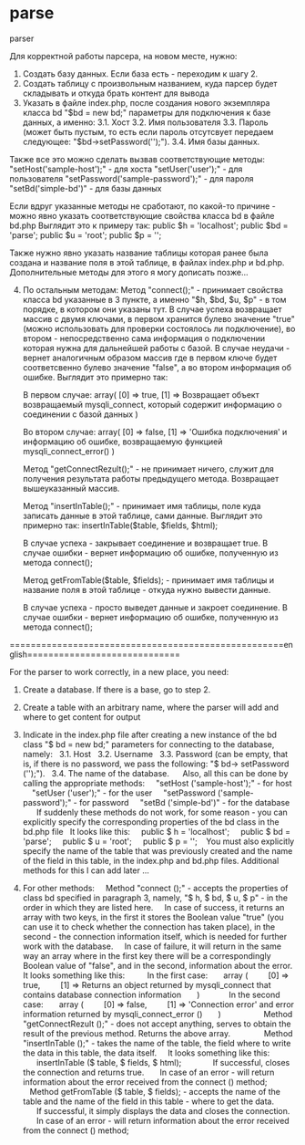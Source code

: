# parse

parser


Для корректной работы парсера, на новом месте, нужно:
1. Создать базу данных. Если база есть - переходим к шагу 2.
2. Создать таблицу с произвольным названием, куда парсер будет складывать и откуда брать контент для вывода
3. Указать в файле index.php, после создания нового экземпляра класса bd "$bd = new bd;" параметры для подключения к базе данных, а именно:
  3.1. Хост
  3.2. Имя пользователя
  3.3. Пароль (может быть пустым, то есть если пароль отсутсвует передаем следующее: "$bd->setPassword('');").
  3.4. Имя базы данных.
  
  Также все это можно сделать вызвав соответствующие методы:
    "setHost('sample-host');" - для хоста
    "setUser('user');" - для пользователя
    "setPassword('sample-password');" - для пароля
    "setBd('simple-bd')" - для базы данных
   
  Если вдруг указанные методы не сработают, по какой-то причине - можно явно указать соответствующие свойства класса bd в файле bd.php
  Выглядит это к примеру так:
    public $h = 'localhost';
    public $bd = 'parse';
    public $u = 'root';
    public $p = '';
 
 Также нужно явно указать название таблицы которая ранее была создана и название поля в этой таблице, в файлах index.php и bd.php. Дополнительные методы для этого я могу дописать позже...

4. По остальным методам:
    Метод "connect();" - принимает свойства класса bd указанные в 3 пункте, а именно "$h, $bd, $u, $p" - в том порядке, в котором они указаны тут.
    В случае успеха возвращает массив с двумя ключами, в первом хранится булево значение "true" (можно использовать для проверки состоялось ли подключение), во втором - непосредственно сама информация о подключении которая нужна для дальнейшей работы с базой.
    В случае неудачи - вернет аналогичным образом массив где в первом ключе будет соответсвенно булево значение "false", а во втором информация об ошибке. Выглядит это примерно так:
    
    В первом случае:
      array(
        [0] => true,
        [1] => Возвращает объект возвращаемый mysqli_connect, который содержит информацию о соединении с базой данных
      )
      
     Во втором случае:
      array(
        [0] => false,
        [1] => 'Ошибка подключения' и информацию об ошибке, возвращаемую функцией mysqli_connect_error()
      )
      
      
    Метод "getConnectRezult();" - не принимает ничего, служит для получения результата работы предыдущего метода. Возвращает вышеуказанный массив.
    
    
    Метод "insertInTable();" - принимает имя таблицы, поле куда записать данные в этой таблице, сами данные.
    Выглядит это примерно так:
      insertInTable($table, $fields, $html);
      
      В случае успеха - закрывает соединение и возвращает true.
      В случае ошибки - вернет информацию об ошибке, полученную из метода connect();
      
   Метод getFromTable($table, $fields); - принимает имя таблицы и название поля в этой таблице - откуда нужно вывести данные.
   
      В случае успеха - просто выведет данные и закроет соединение.
      В случае ошибки - вернет информацию об ошибке, полученную из метода connect();
      
====================================================english=============================

For the parser to work correctly, in a new place, you need:
1. Create a database. If there is a base, go to step 2.
2. Create a table with an arbitrary name, where the parser will add and where to get content for output
3. Indicate in the index.php file after creating a new instance of the bd class "$ bd = new bd;" parameters for connecting to the database, namely:
  3.1. Host
  3.2. Username
  3.3. Password (can be empty, that is, if there is no password, we pass the following: "$ bd-> setPassword ('');").
  3.4. The name of the database.
  
  Also, all this can be done by calling the appropriate methods:
    "setHost ('sample-host');" - for host
    "setUser ('user');" - for the user
    "setPassword ('sample-password');" - for password
    "setBd ('simple-bd')" - for the database
   
  If suddenly these methods do not work, for some reason - you can explicitly specify the corresponding properties of the bd class in the bd.php file
  It looks like this:
    public $ h = 'localhost';
    public $ bd = 'parse';
    public $ u = 'root';
    public $ p = '';
 
 You must also explicitly specify the name of the table that was previously created and the name of the field in this table, in the index.php and bd.php files. Additional methods for this I can add later ...

4. For other methods:
    Method "connect ();" - accepts the properties of class bd specified in paragraph 3, namely, "$ h, $ bd, $ u, $ p" - in the order in which they are listed here.
    In case of success, it returns an array with two keys, in the first it stores the Boolean value "true" (you can use it to check whether the connection has taken place), in the second - the connection information itself, which is needed for further work with the database.
    In case of failure, it will return in the same way an array where in the first key there will be a correspondingly Boolean value of "false", and in the second, information about the error. It looks something like this:
    
    In the first case:
      array (
        [0] => true,
        [1] => Returns an object returned by mysqli_connect that contains database connection information
      )
      
     In the second case:
      array (
        [0] => false,
        [1] => 'Connection error' and error information returned by mysqli_connect_error ()
      )
      
      
    Method "getConnectRezult ();" - does not accept anything, serves to obtain the result of the previous method. Returns the above array.
    
    
    Method "insertInTable ();" - takes the name of the table, the field where to write the data in this table, the data itself.
    It looks something like this:
      insertInTable ($ table, $ fields, $ html);
      
      If successful, closes the connection and returns true.
      In case of an error - will return information about the error received from the connect () method;
      
   Method getFromTable ($ table, $ fields); - accepts the name of the table and the name of the field in this table - where to get the data.
   
      If successful, it simply displays the data and closes the connection.
      In case of an error - will return information about the error received from the connect () method;
